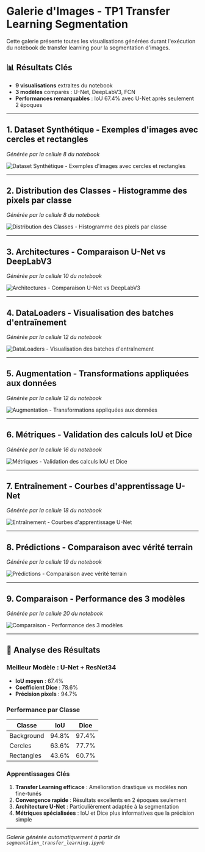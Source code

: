# Galerie d'Images - TP1 Transfer Learning Segmentation

Cette galerie présente toutes les visualisations générées durant l'exécution du notebook de transfer learning pour la segmentation d'images.

## 📊 Résultats Clés

- **9 visualisations** extraites du notebook
- **3 modèles** comparés : U-Net, DeepLabV3, FCN
- **Performances remarquables** : IoU 67.4% avec U-Net après seulement 2 époques

---


## 1. Dataset Synthétique - Exemples d'images avec cercles et rectangles

*Générée par la cellule 8 du notebook*

![Dataset Synthétique - Exemples d'images avec cercles et rectangles](cell_07_output_02_image_01.png)

---

## 2. Distribution des Classes - Histogramme des pixels par classe

*Générée par la cellule 8 du notebook*

![Distribution des Classes - Histogramme des pixels par classe](cell_07_output_03_image_02.png)

---

## 3. Architectures - Comparaison U-Net vs DeepLabV3

*Générée par la cellule 10 du notebook*

![Architectures - Comparaison U-Net vs DeepLabV3](cell_09_output_00_image_03.png)

---

## 4. DataLoaders - Visualisation des batches d'entraînement

*Générée par la cellule 12 du notebook*

![DataLoaders - Visualisation des batches d'entraînement](cell_11_output_01_image_04.png)

---

## 5. Augmentation - Transformations appliquées aux données

*Générée par la cellule 12 du notebook*

![Augmentation - Transformations appliquées aux données](cell_11_output_02_image_05.png)

---

## 6. Métriques - Validation des calculs IoU et Dice

*Générée par la cellule 16 du notebook*

![Métriques - Validation des calculs IoU et Dice](cell_15_output_01_image_06.png)

---

## 7. Entraînement - Courbes d'apprentissage U-Net

*Générée par la cellule 18 du notebook*

![Entraînement - Courbes d'apprentissage U-Net](cell_17_output_02_image_07.png)

---

## 8. Prédictions - Comparaison avec vérité terrain

*Générée par la cellule 19 du notebook*

![Prédictions - Comparaison avec vérité terrain](cell_18_output_01_image_08.png)

---

## 9. Comparaison - Performance des 3 modèles

*Générée par la cellule 20 du notebook*

![Comparaison - Performance des 3 modèles](cell_19_output_01_image_09.png)

---


## 🎯 Analyse des Résultats

### Meilleur Modèle : U-Net + ResNet34
- **IoU moyen** : 67.4%
- **Coefficient Dice** : 78.6% 
- **Précision pixels** : 94.7%

### Performance par Classe
| Classe | IoU | Dice |
|--------|-----|------|
| Background | 94.8% | 97.4% |
| Cercles | 63.6% | 77.7% |
| Rectangles | 43.6% | 60.7% |

### Apprentissages Clés
1. **Transfer Learning efficace** : Amélioration drastique vs modèles non fine-tunés
2. **Convergence rapide** : Résultats excellents en 2 époques seulement
3. **Architecture U-Net** : Particulièrement adaptée à la segmentation
4. **Métriques spécialisées** : IoU et Dice plus informatives que la précision simple

---

*Galerie générée automatiquement à partir de `segmentation_transfer_learning.ipynb`*
